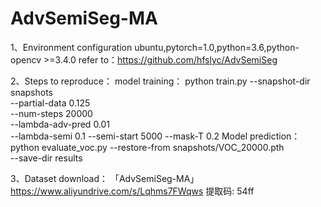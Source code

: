 # AdvSemiSeg-MA
1、Environment configuration
ubuntu,pytorch=1.0,python=3.6,python-opencv >=3.4.0
refer to：https://github.com/hfslyc/AdvSemiSeg


2、Steps to reproduce：
model training：
python train.py --snapshot-dir snapshots \
                --partial-data 0.125 \
                --num-steps 20000 \
                --lambda-adv-pred 0.01 \
                --lambda-semi 0.1 --semi-start 5000 --mask-T 0.2
Model prediction：
python evaluate_voc.py --restore-from snapshots/VOC_20000.pth \
                       --save-dir results

3、Dataset download：
「AdvSemiSeg-MA」https://www.aliyundrive.com/s/Lqhms7FWqws 提取码: 54ff
